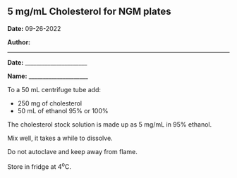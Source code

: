 ﻿## **5 mg/mL Cholesterol for NGM plates**

**Date:** 09-26-2022

**Author:** 

--- 

**Date:** \_\_\_\_\_\_\_\_\_\_\_\_\_\_\_\_\_\_\_\_\_\_

**Name:** \_\_\_\_\_\_\_\_\_\_\_\_\_\_\_\_\_\_\_\_\_

To a 50 mL centrifuge tube add:
- 250 mg of cholesterol
- 50 mL of ethanol 95% or 100%

The cholesterol stock solution is made up as 5 mg/mL in 95% ethanol. 

Mix well, it takes a while to dissolve. 

Do not autoclave and keep away from flame.

Store in fridge at 4<sup>o</sup>C.
